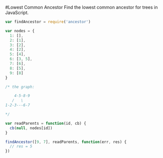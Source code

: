 #Lowest Common Ancestor
Find the lowest common ancestor for trees in JavaScript.

``` js
var findAncestor = require('ancestor')

var nodes = {
  1: [],
  2: [1],
  3: [2],
  4: [2],
  5: [4],
  6: [3, 5],
  7: [6],
  8: [5],
  9: [8]
}

/* the graph:

    4-5-8-9   
   /   \
1-2-3---6-7

*/

var readParents = function(id, cb) {
  cb(null, nodes[id])
}

findAncestor([9, 7], readParents, function(err, res) {
  // res = 5
})

```
